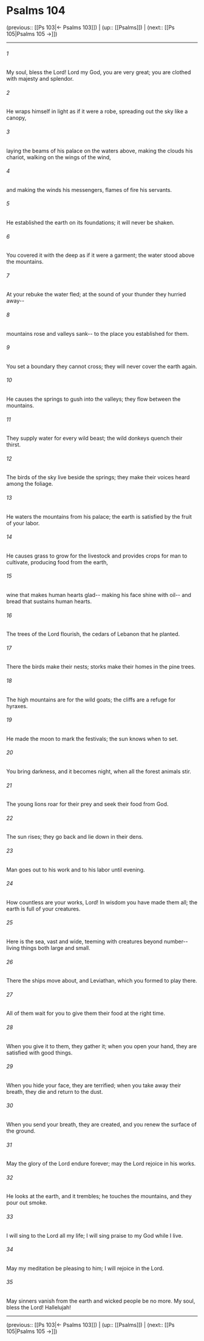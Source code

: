 # Psalms 104

(previous:: [[Ps 103|← Psalms 103]]) | (up:: [[Psalms]]) | (next:: [[Ps 105|Psalms 105 →]])

***


###### 1 
My soul, bless the Lord! Lord my God, you are very great; you are clothed with majesty and splendor. 

###### 2 
He wraps himself in light as if it were a robe, spreading out the sky like a canopy, 

###### 3 
laying the beams of his palace on the waters above, making the clouds his chariot, walking on the wings of the wind, 

###### 4 
and making the winds his messengers, flames of fire his servants. 

###### 5 
He established the earth on its foundations; it will never be shaken. 

###### 6 
You covered it with the deep as if it were a garment; the water stood above the mountains. 

###### 7 
At your rebuke the water fled; at the sound of your thunder they hurried away-- 

###### 8 
mountains rose and valleys sank-- to the place you established for them. 

###### 9 
You set a boundary they cannot cross; they will never cover the earth again. 

###### 10 
He causes the springs to gush into the valleys; they flow between the mountains. 

###### 11 
They supply water for every wild beast; the wild donkeys quench their thirst. 

###### 12 
The birds of the sky live beside the springs; they make their voices heard among the foliage. 

###### 13 
He waters the mountains from his palace; the earth is satisfied by the fruit of your labor. 

###### 14 
He causes grass to grow for the livestock and provides crops for man to cultivate, producing food from the earth, 

###### 15 
wine that makes human hearts glad-- making his face shine with oil-- and bread that sustains human hearts. 

###### 16 
The trees of the Lord flourish, the cedars of Lebanon that he planted. 

###### 17 
There the birds make their nests; storks make their homes in the pine trees. 

###### 18 
The high mountains are for the wild goats; the cliffs are a refuge for hyraxes. 

###### 19 
He made the moon to mark the festivals; the sun knows when to set. 

###### 20 
You bring darkness, and it becomes night, when all the forest animals stir. 

###### 21 
The young lions roar for their prey and seek their food from God. 

###### 22 
The sun rises; they go back and lie down in their dens. 

###### 23 
Man goes out to his work and to his labor until evening. 

###### 24 
How countless are your works, Lord! In wisdom you have made them all; the earth is full of your creatures. 

###### 25 
Here is the sea, vast and wide, teeming with creatures beyond number-- living things both large and small. 

###### 26 
There the ships move about, and Leviathan, which you formed to play there. 

###### 27 
All of them wait for you to give them their food at the right time. 

###### 28 
When you give it to them, they gather it; when you open your hand, they are satisfied with good things. 

###### 29 
When you hide your face, they are terrified; when you take away their breath, they die and return to the dust. 

###### 30 
When you send your breath, they are created, and you renew the surface of the ground. 

###### 31 
May the glory of the Lord endure forever; may the Lord rejoice in his works. 

###### 32 
He looks at the earth, and it trembles; he touches the mountains, and they pour out smoke. 

###### 33 
I will sing to the Lord all my life; I will sing praise to my God while I live. 

###### 34 
May my meditation be pleasing to him; I will rejoice in the Lord. 

###### 35 
May sinners vanish from the earth and wicked people be no more. My soul, bless the Lord! Hallelujah!

***

(previous:: [[Ps 103|← Psalms 103]]) | (up:: [[Psalms]]) | (next:: [[Ps 105|Psalms 105 →]])
